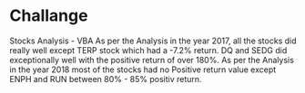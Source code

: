 # Challange
Stocks Analysis - VBA
As per the Analysis in the year 2017, all the stocks did really well except TERP stock which had a -7.2% return. DQ and SEDG did exceptionally well with the positive return of over 180%.
As per the Analysis in the year 2018 most of the stocks had no Positive return value except ENPH and RUN between 80% - 85% positiv return.
